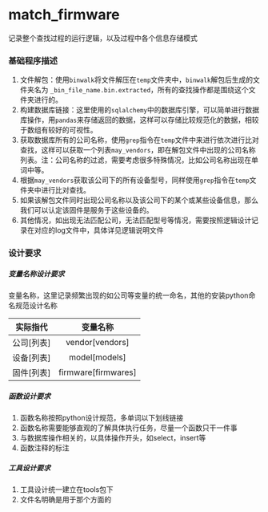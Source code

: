 # match_firmware
记录整个查找过程的运行逻辑，以及过程中各个信息存储模式

### 基础程序描述
1. 文件解包：使用`binwalk`将文件解压在`temp`文件夹中，`binwalk`解包后生成的文件夹名为 `_bin_file_name.bin.extracted`，所有的查找操作都是围绕这个文件夹进行的。
2. 构建数据库链接：这里使用的`sqlalchemy`中的数据库引擎，可以简单进行数据库操作，用`pandas`来存储返回的数据，这样可以存储比较规范化的数据，相较于数组有较好的可视性。
3. 获取数据库所有的公司名称，使用`grep`指令在`temp`文件中来进行依次进行比对查找，这样可以获取一个列表`may_vendors`，即在解包文件中出现的公司名称列表。注：公司名称的过滤，需要考虑很多特殊情况，比如公司名称出现在单词中等。
4. 根据`may_vendors`获取该公司下的所有设备型号，同样使用`grep`指令在`temp`文件夹中进行比对查找。
5. 如果该解包文件同时出现公司名称以及该公司下的某个或某些设备信息，那么我们可以认定该固件是服务于这些设备的。
6. 其他情况，如出现无法匹配公司，无法匹配型号等情况，需要按照逻辑设计记录在对应的log文件中，具体详见逻辑说明文件

### 设计要求
##### 变量名称设计要求

变量名称，这里记录频繁出现的如公司等变量的统一命名，其他的安装python命名规范设计名称

|  实际指代  |      变量名称       |
| :--------: | :-----------------: |
| 公司[列表] |   vendor[vendors]   |
| 设备[列表] |    model[models]    |
| 固件[列表] | firmware[firmwares] |

##### 函数设计要求

1. 函数名称按照python设计规范，多单词以下划线链接
2. 函数名称需要能够直观的了解具体执行任务，尽量一个函数只干一件事
3. 与数据库操作相关的，以具体操作开头，如select，insert等
4. 函数注释的标注

##### 工具设计要求

1. 工具设计统一建立在tools包下
2. 文件名明确是用于那个方面的

### 

